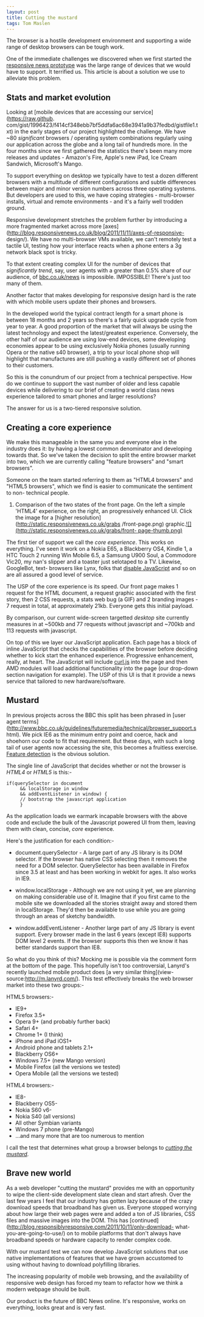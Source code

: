 ```yaml
---
layout: post
title: Cutting the mustard
tags: Tom Maslen
---
```

The browser is a hostile development environment and supporting a wide range
of desktop browsers can be tough work.

One of the immediate challenges we discovered when we first started the
[responsive news prototype](http://responsivenews.co.uk) was the large range
of devices that we would have to support. It terrified us. This article is
about a solution we use to alleviate this problem.

<!-- more -->

## Stats and market evolution

Looking at [mobile devices that are accessing our service](https://raw.github.
com/gist/1996423/f414cf348ebb7bf5ddfa6ac68e3941a9b37fedbd/gistfile1.txt) in
the early stages of our project highlighted the challenge. We have
~80 _significant_ browsers / operating system combinations regularly using our
application across the globe and a long tail of hundreds more. In the four
months since we first gathered the statistics there's been many more releases
and updates - Amazon's Fire, Apple's new iPad, Ice Cream Sandwich, Microsoft's
Mango.

To support everything on desktop we typically have to test a dozen different
browsers with a multitude of different configurations and subtle differences
between major and minor version numbers across three operating systems. But
developers are used to this, we have coping strategies - multi-browser
installs, virtual and remote environments - and it's a fairly well trodden
ground.

Responsive development stretches the problem further by introducing a more
fragmented market across more
[axes](http://blog.responsivenews.co.uk/blog/2011/11/11/axes-of-responsive-
design/). We have no multi-browser VMs available, we can't remotely test a
tactile UI, testing how your interface reacts when a phone enters a 3g network
black spot is tricky.

To that extent creating complex UI for the number of devices that
_significantly trend_, say, user agents with a greater than 0.5% share of our
audience, of [bbc.co.uk/news](http://www.bbc.co.uk/news) is impossible.
IMPOSSIBLE! There's just too many of them.

Another factor that makes developing for responsive design hard is the rate
with which mobile users update their phones and browsers.

In the developed world the typical contract length for a smart phone is
between 18 months and 2 years so there's a fairly quick upgrade cycle from
year to year. A good proportion of the market that will always be using the
latest technology and expect the latest/greatest experience. Conversely, the
other half of our audience are using low-end devices, some developing
economies appear to be using exclusively Nokia phones (usually running Opera
or the native s40 browser), a trip to your local phone shop will highlight
that manufactures are still pushing a vastly different set of phones to their
customers.

So this is the conundrum of our project from a technical perspective. How do
we continue to support the vast number of older and less capable devices while
delivering to our brief of creating a world class news experience tailored to
smart phones and larger resolutions?

The answer for us is a two-tiered responsive solution.

## Creating a core experience

We make this manageable in the same you and everyone else in the industry does
it: by having a lowest common denominator and developing towards that. So
we've taken the decision to split the entire browser market into two, which we
are currently calling "feature browsers" and "smart browsers".

Someone on the team started referring to them as "HTML4 browsers" and "HTML5
browsers", which we find is easier to communicate the sentiment to non-
technical people.

1. Comparison of the two states of the front page. On the left a simple
'HTML4' experience, on the right, an progressively enhanced UI. Click the
image for a [higher resolution](http://static.responsivenews.co.uk/grabs
/front-page.png) graphic.[![](http://static.responsivenews.co.uk/grabs/front-
page-thumb.png)](http://static.responsivenews.co.uk/grabs/front-page.png)

The first tier of support we call the _core experience_. This works on
everything. I've seen it work on a Nokia E65, a Blackberry OS4, Kindle 1, a
HTC Touch 2 running Win Mobile 6.5, a Samsung U900 Soul, a Commodore Vic20, my
nan's slipper and a toaster just selotaped to a TV. Likewise, GoogleBot, text-
browsers like Lynx, folks that [disable JavaScript](http://yfrog.com/kjh94pp)
and so on are all assured a good level of service.

The USP of the core experience is its speed. Our front page makes 1 request
for the HTML document, a request graphic associated with the first story, then
2 CSS requests, a stats web bug (a GIF) and 2 branding images - 7 request in
total, at approximately 21kb. Everyone gets this initial payload.

By comparison, our current wide-screen targetted _desktop_ site currently
measures in at ~500kb and 77 requests without javascript and ~700kb and 113
requests with javascript.

On top of this we layer our JavaScript application. Each page has a block of
inline JavaScript that checks the capabilities of the browser before deciding
whether to kick start the enhanced experience. Progressive enhancement,
really, at heart. The JavaScript will include
[curl.js](https://github.com/cujojs/curl) into the page and then AMD modules
will load additional functionality into the page (our drop-down section
navigation for example). The USP of this UI is that it provide a news service
that tailored to new hardware/software.

## Mustard

In previous projects across the BBC this split has been phrased in [user agent
terms](http://www.bbc.co.uk/guidelines/futuremedia/technical/browser_support.s
html). We pick IE6 as the minimum entry point and coerce, hack and shoehorn
our code to fit that requirement. But these days, with such a long tail of
user agents now accessing the site, this becomes a fruitless exercise.
[Feature
detection](https://developer.mozilla.org/en/Browser_Feature_Detection) is the
obvious solution.

The single line of JavaScript that decides whether or not the browser is
_HTML4_ or _HTML5_ is this:-

    
    
    if(querySelector in document
         && localStorage in window
         && addEventListener in window) {
         // bootstrap the javascript application
         }
    

As the application loads we earmark incapable browsers with the above code and
exclude the bulk of the Javascript powered UI from them, leaving them with
clean, concise, _core_ experience.

Here's the justification for each condition:-

  * document.querySelector - A large part of any JS library is its DOM selector. If the browser has native CSS selecting then it removes the need for a DOM selector. QuerySelector has been available in Firefox since 3.5 at least and has been working in webkit for ages. It also works in IE9.

  * window.localStorage - Although we are not using it yet, we are planning on making considerable use of it. Imagine that if you first came to the mobile site we downloaded all the stories straight away and stored them in localStorage. They'd then be available to use while you are going through an areas of sketchy bandwidth.

  * window.addEventListener - Another large part of any JS library is event support. Every browser made in the last 6 years (except IE8) supports DOM level 2 events. If the browser supports this then we know it has better standards support than IE8.

So what do you think of this? Mocking me is possible via the comment form at
the bottom of the page. This hopefully isn't too controversial, Lanyrd's
recently launched mobile product does [a very similar thing](view-
source:http://m.lanyrd.com/). This test effectively breaks the web browser
market into these two groups:-

HTML5 browsers:-

  * IE9+
  * Firefox 3.5+
  * Opera 9+ (and probably further back)
  * Safari 4+ 
  * Chrome 1+ (I think)
  * iPhone and iPad iOS1+
  * Android phone and tablets 2.1+
  * Blackberry OS6+
  * Windows 7.5+ (new Mango version)
  * Mobile Firefox (all the versions we tested)
  * Opera Mobile (all the versions we tested)

HTML4 browsers:-

  * IE8-
  * Blackberry OS5-
  * Nokia S60 v6-
  * Nokia S40 (all versions)
  * All other Symbian variants
  * Windows 7 phone (pre-Mango)
  * …and many more that are too numerous to mention

I call the test that determines what group a browser belongs to _[cutting the
mustard](http://www.phrases.org.uk/meanings/cut-the-mustard.html)_.

## Brave new world

As a web developer "cutting the mustard" provides me with an opportunity to
wipe the client-side development slate clean and start afresh. Over the last
few years I feel that our industry has gotten lazy because of the crazy
download speeds that broadband has given us. Everyone stopped worrying about
how large their web pages were and added a ton of JS libraries, CSS files and
massive images into the DOM. This has
[continued](http://blog.responsiblyresponsive.com/2011/10/11/only-download-
what-you-are-going-to-use/) on to mobile platforms that don't always have
broadband speeds or hardware capacity to render complex code.

With our mustard test we can now develop JavaScript solutions that use native
implementations of features that we have grown accustomed to using without
having to download polyfilling libraries.

The increasing popularity of mobile web browsing, and the availability of
responsive web design has forced my team to refactor how we think a modern
webpage should be built.

Our product is the future of BBC News online. It's responsive, works on
everything, looks great and is very fast.

